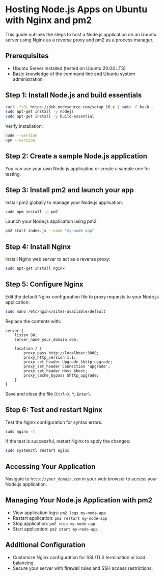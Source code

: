 
# Hosting Node.js Apps on Ubuntu with Nginx and pm2

This guide outlines the steps to host a Node.js application on an Ubuntu server using Nginx as a reverse proxy and pm2 as a process manager.

## Prerequisites

* Ubuntu Server installed (tested on Ubuntu 20.04 LTS)
* Basic knowledge of the command line and Ubuntu system administration

## Step 1: Install Node.js and build essentials

```bash
curl -fsSL https://deb.nodesource.com/setup_16.x | sudo -E bash -
sudo apt-get install -y nodejs
sudo apt-get install -y build-essential
```

Verify installation:

```bash
node --version
npm --version
```

## Step 2: Create a sample Node.js application

You can use your own Node.js application or create a sample one for testing.

## Step 3: Install pm2 and launch your app

Install pm2 globally to manage your Node.js application:

```bash
sudo npm install -g pm2
```

Launch your Node.js application using pm2:

```bash
pm2 start index.js --name "my-node-app"
```

## Step 4: Install Nginx

Install Nginx web server to act as a reverse proxy:

```bash
sudo apt-get install nginx
```

## Step 5: Configure Nginx

Edit the default Nginx configuration file to proxy requests to your Node.js application:

```bash
sudo nano /etc/nginx/sites-available/default
```

Replace the contents with:

```nginx
server {
    listen 80;
    server_name your_domain.com;

    location / {
        proxy_pass http://localhost:3000;
        proxy_http_version 1.1;
        proxy_set_header Upgrade $http_upgrade;
        proxy_set_header Connection 'upgrade';
        proxy_set_header Host $host;
        proxy_cache_bypass $http_upgrade;
    }
}
```

Save and close the file (`Ctrl+X`, `Y`, `Enter`).

## Step 6: Test and restart Nginx

Test the Nginx configuration for syntax errors:

```bash
sudo nginx -t
```

If the test is successful, restart Nginx to apply the changes:

```bash
sudo systemctl restart nginx
```

## Accessing Your Application

Navigate to `http://your_domain.com` in your web browser to access your Node.js application.

## Managing Your Node.js Application with pm2

* View application logs: `pm2 logs my-node-app`
* Restart application: `pm2 restart my-node-app`
* Stop application: `pm2 stop my-node-app`
* Start application: `pm2 start my-node-app`

## Additional Configuration

* Customize Nginx configuration for SSL/TLS termination or load balancing.
* Secure your server with firewall rules and SSH access restrictions.
